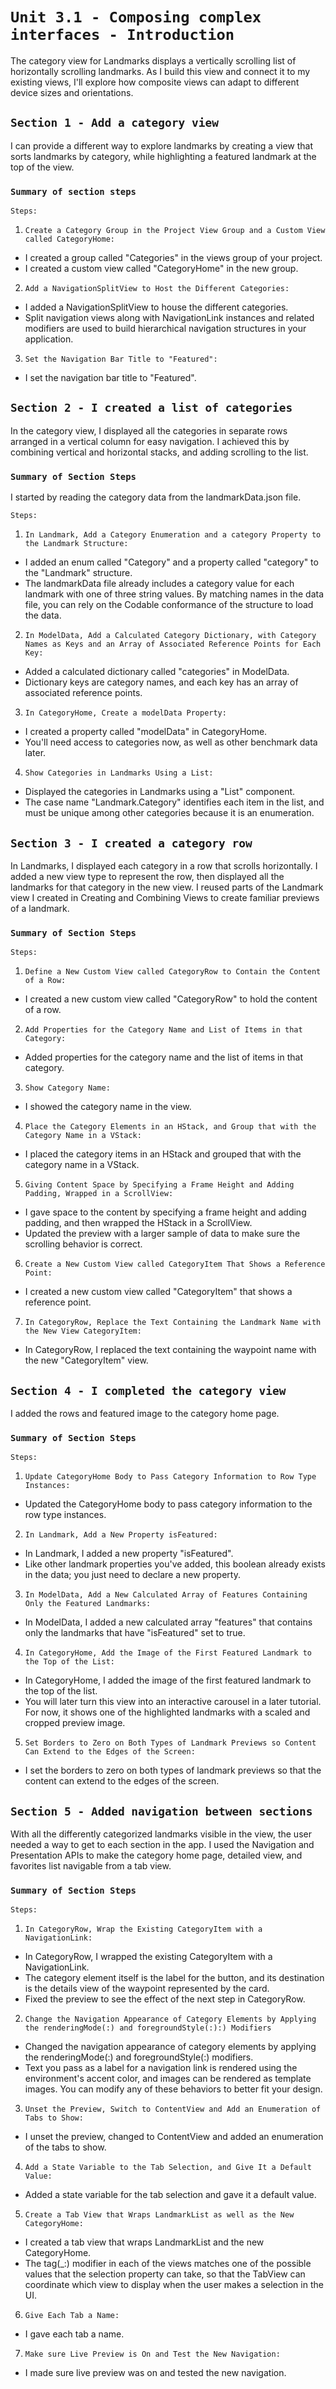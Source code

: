 # `Unit 3.1 - Composing complex interfaces - Introduction`

The category view for Landmarks displays a vertically scrolling list of horizontally scrolling landmarks. As I build this view and connect it to my existing views, I'll explore how composite views can adapt to different device sizes and orientations.

## `Section 1 - Add a category view`

I can provide a different way to explore landmarks by creating a view that sorts landmarks by category, while highlighting a featured landmark at the top of the view.

### `Summary of section steps`

`Steps:`
1. `Create a Category Group in the Project View Group and a Custom View called CategoryHome:`
- I created a group called "Categories" in the views group of your project.
- I created a custom view called "CategoryHome" in the new group.
2. `Add a NavigationSplitView to Host the Different Categories:`
- I added a NavigationSplitView to house the different categories.
- Split navigation views along with NavigationLink instances and related modifiers are used to build hierarchical navigation structures in your application.
3. `Set the Navigation Bar Title to "Featured":`
- I set the navigation bar title to "Featured".


## `Section 2 - I created a list of categories`

In the category view, I displayed all the categories in separate rows arranged in a vertical column for easy navigation. I achieved this by combining vertical and horizontal stacks, and adding scrolling to the list.

### `Summary of Section Steps`

I started by reading the category data from the landmarkData.json file.

`Steps:`
1. `In Landmark, Add a Category Enumeration and a category Property to the Landmark Structure:`
- I added an enum called "Category" and a property called "category" to the "Landmark" structure.
- The landmarkData file already includes a category value for each landmark with one of three string values. By matching names in the data file, you can rely on the Codable conformance of the structure to load the data.
2. `In ModelData, Add a Calculated Category Dictionary, with Category Names as Keys and an Array of Associated Reference Points for Each Key:`
- Added a calculated dictionary called "categories" in ModelData.
- Dictionary keys are category names, and each key has an array of associated reference points.
3. `In CategoryHome, Create a modelData Property:`
- I created a property called "modelData" in CategoryHome.
- You'll need access to categories now, as well as other benchmark data later.
4. `Show Categories in Landmarks Using a List:`
- Displayed the categories in Landmarks using a "List" component.
- The case name "Landmark.Category" identifies each item in the list, and must be unique among other categories because it is an enumeration.


## `Section 3 - I created a category row`

In Landmarks, I displayed each category in a row that scrolls horizontally. I added a new view type to represent the row, then displayed all the landmarks for that category in the new view. I reused parts of the Landmark view I created in Creating and Combining Views to create familiar previews of a landmark.

### `Summary of Section Steps`

`Steps:`
1. `Define a New Custom View called CategoryRow to Contain the Content of a Row:`
- I created a new custom view called "CategoryRow" to hold the content of a row.
2. `Add Properties for the Category Name and List of Items in that Category:`
- Added properties for the category name and the list of items in that category.
3. `Show Category Name:`
- I showed the category name in the view.
4. `Place the Category Elements in an HStack, and Group that with the Category Name in a VStack:`
- I placed the category items in an HStack and grouped that with the category name in a VStack.
5. `Giving Content Space by Specifying a Frame Height and Adding Padding, Wrapped in a ScrollView:`
- I gave space to the content by specifying a frame height and adding padding, and then wrapped the HStack in a ScrollView.
- Updated the preview with a larger sample of data to make sure the scrolling behavior is correct.
6. `Create a New Custom View called CategoryItem That Shows a Reference Point:`
- I created a new custom view called "CategoryItem" that shows a reference point.
7. `In CategoryRow, Replace the Text Containing the Landmark Name with the New View CategoryItem:`
- In CategoryRow, I replaced the text containing the waypoint name with the new "CategoryItem" view.



## `Section 4 - I completed the category view`

I added the rows and featured image to the category home page.

### `Summary of Section Steps`

`Steps:`
1. `Update CategoryHome Body to Pass Category Information to Row Type Instances:`
- Updated the CategoryHome body to pass category information to the row type instances.
2. `In Landmark, Add a New Property isFeatured:`
- In Landmark, I added a new property "isFeatured".
- Like other landmark properties you've added, this boolean already exists in the data; you just need to declare a new property.
3. `In ModelData, Add a New Calculated Array of Features Containing Only the Featured Landmarks:`
- In ModelData, I added a new calculated array "features" that contains only the landmarks that have "isFeatured" set to true.
4. `In CategoryHome, Add the Image of the First Featured Landmark to the Top of the List:`
- In CategoryHome, I added the image of the first featured landmark to the top of the list.
- You will later turn this view into an interactive carousel in a later tutorial. For now, it shows one of the highlighted landmarks with a scaled and cropped preview image.
5. `Set Borders to Zero on Both Types of Landmark Previews so Content Can Extend to the Edges of the Screen:`
- I set the borders to zero on both types of landmark previews so that the content can extend to the edges of the screen.


## `Section 5 - Added navigation between sections`

With all the differently categorized landmarks visible in the view, the user needed a way to get to each section in the app. I used the Navigation and Presentation APIs to make the category home page, detailed view, and favorites list navigable from a tab view.

### `Summary of Section Steps`
    
`Steps:`
1. `In CategoryRow, Wrap the Existing CategoryItem with a NavigationLink:`
- In CategoryRow, I wrapped the existing CategoryItem with a NavigationLink.
- The category element itself is the label for the button, and its destination is the details view of the waypoint represented by the card.
- Fixed the preview to see the effect of the next step in CategoryRow.
2. `Change the Navigation Appearance of Category Elements by Applying the renderingMode(:) and foregroundStyle(:):) Modifiers`
- Changed the navigation appearance of category elements by applying the renderingMode(:) and foregroundStyle(:) modifiers.
- Text you pass as a label for a navigation link is rendered using the environment's accent color, and images can be rendered as template images. You can modify any of these behaviors to better fit your design.
3. `Unset the Preview, Switch to ContentView and Add an Enumeration of Tabs to Show:`
- I unset the preview, changed to ContentView and added an enumeration of the tabs to show.
4. `Add a State Variable to the Tab Selection, and Give It a Default Value:`
- Added a state variable for the tab selection and gave it a default value.
5. `Create a Tab View that Wraps LandmarkList as well as the New CategoryHome:`
- I created a tab view that wraps LandmarkList and the new CategoryHome.
- The tag(_:) modifier in each of the views matches one of the possible values that the selection property can take, so that the TabView can coordinate which view to display when the user makes a selection in the UI.
6. `Give Each Tab a Name:`
- I gave each tab a name.
7. `Make sure Live Preview is On and Test the New Navigation:`
- I made sure live preview was on and tested the new navigation.




